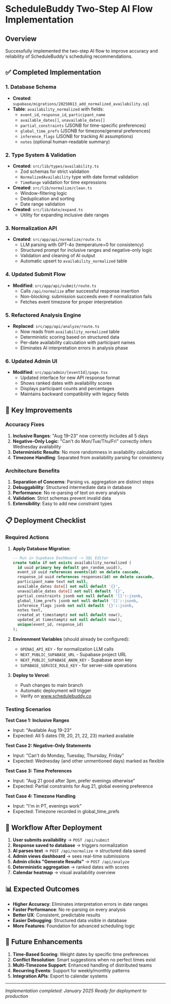 # ScheduleBuddy Two-Step AI Flow Implementation

## Overview
Successfully implemented the two-step AI flow to improve accuracy and reliability of ScheduleBuddy's scheduling recommendations.

## ✅ Completed Implementation

### 1. Database Schema
- **Created**: `supabase/migrations/20250813_add_normalized_availability.sql`
- **Table**: `availability_normalized` with fields:
  - `event_id`, `response_id`, `participant_name`
  - `available_dates[]`, `unavailable_dates[]` 
  - `partial_constraints` (JSONB for time-specific preferences)
  - `global_time_prefs` (JSONB for timezone/general preferences)
  - `inference_flags` (JSONB for tracking AI assumptions)
  - `notes` (optional human-readable summary)

### 2. Type System & Validation
- **Created**: `src/lib/types/availability.ts`
  - Zod schemas for strict validation
  - `NormalizedAvailability` type with date format validation
  - `TimeRange` validation for time expressions
- **Created**: `src/lib/normalize/clean.ts`
  - Window-filtering logic
  - Deduplication and sorting
  - Date range validation
- **Created**: `src/lib/date/expand.ts`
  - Utility for expanding inclusive date ranges

### 3. Normalization API
- **Created**: `src/app/api/normalize/route.ts`
  - LLM parsing with GPT-4o (temperature=0 for consistency)
  - Structured prompt for inclusive ranges and negative-only logic
  - Validation and cleaning of AI output
  - Automatic upsert to `availability_normalized` table

### 4. Updated Submit Flow
- **Modified**: `src/app/api/submit/route.ts`
  - Calls `/api/normalize` after successful response insertion
  - Non-blocking: submission succeeds even if normalization fails
  - Fetches event timezone for proper interpretation

### 5. Refactored Analysis Engine
- **Replaced**: `src/app/api/analyze/route.ts`
  - Now reads from `availability_normalized` table
  - Deterministic scoring based on structured data
  - Per-date availability calculation with participant names
  - Eliminates AI interpretation errors in analysis phase

### 6. Updated Admin UI
- **Modified**: `src/app/admin/[eventId]/page.tsx`
  - Updated interface for new API response format
  - Shows ranked dates with availability scores
  - Displays participant counts and percentages
  - Maintains backward compatibility with legacy fields

## 🎯 Key Improvements

### Accuracy Fixes
1. **Inclusive Ranges**: "Aug 19–23" now correctly includes all 5 days
2. **Negative-Only Logic**: "Can't do Mon/Tue/Thu/Fri" correctly infers Wednesday availability
3. **Deterministic Results**: No more randomness in availability calculations
4. **Timezone Handling**: Separated from availability parsing for consistency

### Architecture Benefits
1. **Separation of Concerns**: Parsing vs. aggregation are distinct steps
2. **Debuggability**: Structured intermediate data in database
3. **Performance**: No re-parsing of text on every analysis
4. **Validation**: Strict schemas prevent invalid data
5. **Extensibility**: Easy to add new constraint types

## 📋 Deployment Checklist

### Required Actions
1. **Apply Database Migration**:
   ```sql
   -- Run in Supabase Dashboard -> SQL Editor
   create table if not exists availability_normalized (
     id uuid primary key default gen_random_uuid(),
     event_id uuid references events(id) on delete cascade,
     response_id uuid references responses(id) on delete cascade,
     participant_name text not null,
     available_dates date[] not null default '{}',
     unavailable_dates date[] not null default '{}',
     partial_constraints jsonb not null default '[]'::jsonb,
     global_time_prefs jsonb not null default '[]'::jsonb,
     inference_flags jsonb not null default '{}'::jsonb,
     notes text,
     created_at timestamptz not null default now(),
     updated_at timestamptz not null default now(),
     unique(event_id, response_id)
   );
   ```

2. **Environment Variables** (should already be configured):
   - `OPENAI_API_KEY` - for normalization LLM calls
   - `NEXT_PUBLIC_SUPABASE_URL` - Supabase project URL
   - `NEXT_PUBLIC_SUPABASE_ANON_KEY` - Supabase anon key
   - `SUPABASE_SERVICE_ROLE_KEY` - for server-side operations

3. **Deploy to Vercel**:
   - Push changes to main branch
   - Automatic deployment will trigger
   - Verify on www.schedulebuddy.co

### Testing Scenarios

**Test Case 1: Inclusive Ranges**
- Input: "Available Aug 19-23"
- Expected: All 5 dates (19, 20, 21, 22, 23) marked available

**Test Case 2: Negative-Only Statements** 
- Input: "Can't do Monday, Tuesday, Thursday, Friday"
- Expected: Wednesday (and other unmentioned days) marked as flexible

**Test Case 3: Time Preferences**
- Input: "Aug 21 good after 3pm, prefer evenings otherwise"
- Expected: Partial constraints for Aug 21, global evening preference

**Test Case 4: Timezone Handling**
- Input: "I'm in PT, evenings work"
- Expected: Timezone recorded in global_time_prefs

## 🔄 Workflow After Deployment

1. **User submits availability** → `POST /api/submit`
2. **Response saved to database** → triggers normalization
3. **AI parses text** → `POST /api/normalize` → structured data saved
4. **Admin views dashboard** → sees real-time submissions
5. **Admin clicks "Generate Results"** → `POST /api/analyze`
6. **Deterministic aggregation** → ranked dates with scores
7. **Calendar heatmap** → visual availability overview

## 📊 Expected Outcomes

- **Higher Accuracy**: Eliminates interpretation errors in date ranges
- **Faster Performance**: No re-parsing on every analysis
- **Better UX**: Consistent, predictable results
- **Easier Debugging**: Structured data visible in database
- **More Features**: Foundation for advanced scheduling logic

## 🚀 Future Enhancements

1. **Time-Based Scoring**: Weight dates by specific time preferences
2. **Conflict Resolution**: Smart suggestions when no perfect times exist
3. **Multi-Timezone Support**: Enhanced handling of distributed teams
4. **Recurring Events**: Support for weekly/monthly patterns
5. **Integration APIs**: Export to calendar systems

---

*Implementation completed: January 2025*
*Ready for deployment to production* 
